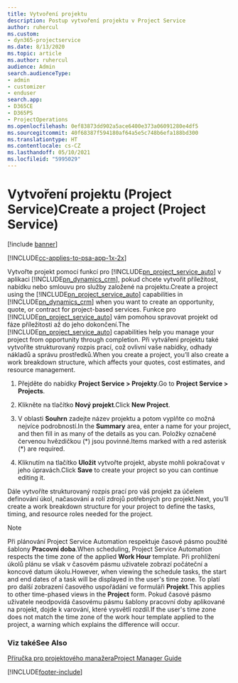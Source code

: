 ```yaml
---
title: Vytvoření projektu
description: Postup vytvoření projektu v Project Service
author: ruhercul
ms.custom:
- dyn365-projectservice
ms.date: 8/13/2020
ms.topic: article
ms.author: ruhercul
audience: Admin
search.audienceType:
- admin
- customizer
- enduser
search.app:
- D365CE
- D365PS
- ProjectOperations
ms.openlocfilehash: 0ef83873dd902a5ace6400e373a06091280e4df5
ms.sourcegitcommit: 40f68387f594180af64a5e5c748b6efa188bd300
ms.translationtype: HT
ms.contentlocale: cs-CZ
ms.lasthandoff: 05/10/2021
ms.locfileid: "5995029"
---
```

# <a name="create-a-project-project-service"></a><span data-ttu-id="f2d98-103">Vytvoření projektu (Project Service)</span><span class="sxs-lookup"><span data-stu-id="f2d98-103">Create a project (Project Service)</span></span>

[!include [banner](../includes/psa-now-project-operations.md)]

[!INCLUDE[cc-applies-to-psa-app-1x-2x](../includes/cc-applies-to-psa-app-1x-2x.md)]

<span data-ttu-id="f2d98-104">Vytvořte projekt pomocí funkcí pro [!INCLUDE[pn_project_service_auto](../includes/pn-project-service-auto.md)] v aplikaci [!INCLUDE[pn_dynamics_crm](../includes/pn-dynamics-crm.md)], pokud chcete vytvořit příležitost, nabídku nebo smlouvu pro služby založené na projektu.</span><span class="sxs-lookup"><span data-stu-id="f2d98-104">Create a project using the [!INCLUDE[pn_project_service_auto](../includes/pn-project-service-auto.md)] capabilities in [!INCLUDE[pn_dynamics_crm](../includes/pn-dynamics-crm.md)] when you want to create an opportunity, quote, or contract for project-based services.</span></span> <span data-ttu-id="f2d98-105">Funkce pro [!INCLUDE[pn_project_service_auto](../includes/pn-project-service-auto.md)] vám pomohou spravovat projekt od fáze příležitosti až do jeho dokončení.</span><span class="sxs-lookup"><span data-stu-id="f2d98-105">The [!INCLUDE[pn_project_service_auto](../includes/pn-project-service-auto.md)] capabilities help you manage your project from opportunity through completion.</span></span> <span data-ttu-id="f2d98-106">Při vytváření projektu také vytvoříte strukturovaný rozpis prací, což ovlivní vaše nabídky, odhady nákladů a správu prostředků.</span><span class="sxs-lookup"><span data-stu-id="f2d98-106">When you create a project, you’ll also create a work breakdown structure, which affects your quotes, cost estimates, and resource management.</span></span>  
  
1.  <span data-ttu-id="f2d98-107">Přejděte do nabídky **Project Service > Projekty**.</span><span class="sxs-lookup"><span data-stu-id="f2d98-107">Go to **Project Service > Projects**.</span></span>  
  
2.  <span data-ttu-id="f2d98-108">Klikněte na tlačítko **Nový projekt**.</span><span class="sxs-lookup"><span data-stu-id="f2d98-108">Click **New Project**.</span></span>  
  
3.  <span data-ttu-id="f2d98-109">V oblasti **Souhrn** zadejte název projektu a potom vyplňte co možná nejvíce podrobností.</span><span class="sxs-lookup"><span data-stu-id="f2d98-109">In the **Summary** area, enter a name for your project, and then fill in as many of the details as you can.</span></span> <span data-ttu-id="f2d98-110">Položky označené červenou hvězdičkou (\*) jsou povinné.</span><span class="sxs-lookup"><span data-stu-id="f2d98-110">Items marked with a red asterisk (\*) are required.</span></span>  
  
4.  <span data-ttu-id="f2d98-111">Kliknutím na tlačítko **Uložit** vytvořte projekt, abyste mohli pokračovat v jeho úpravách.</span><span class="sxs-lookup"><span data-stu-id="f2d98-111">Click **Save** to create your project so you can continue editing it.</span></span>  
  
<span data-ttu-id="f2d98-112">Dále vytvoříte strukturovaný rozpis prací pro váš projekt za účelem definování úkol, načasování a rolí zdrojů potřebných pro projekt.</span><span class="sxs-lookup"><span data-stu-id="f2d98-112">Next, you’ll create a work breakdown structure for your project to define the tasks, timing, and resource roles needed for the project.</span></span>  

> [!NOTE]
> <span data-ttu-id="f2d98-113">Při plánování Project Service Automation respektuje časové pásmo použité šablony **Pracovní doba**.</span><span class="sxs-lookup"><span data-stu-id="f2d98-113">When scheduling, Project Service Automation respects the time zone of the applied **Work Hour** template.</span></span> <span data-ttu-id="f2d98-114">Při prohlížení úkolů plánu se však v časovém pásmu uživatele zobrazí počáteční a koncové datum úkolu.</span><span class="sxs-lookup"><span data-stu-id="f2d98-114">However, when viewing the schedule tasks, the start and end dates of a task will be displayed in the user's time zone.</span></span> <span data-ttu-id="f2d98-115">To platí pro další zobrazení časového uspořádání ve formuláři **Projekt**.</span><span class="sxs-lookup"><span data-stu-id="f2d98-115">This applies to other time-phased views in the **Project** form.</span></span> <span data-ttu-id="f2d98-116">Pokud časové pásmo uživatele neodpovídá časovému pásmu šablony pracovní doby aplikované na projekt, dojde k varování, které vysvětlí rozdíl.</span><span class="sxs-lookup"><span data-stu-id="f2d98-116">If the user's time zone does not match the time zone of the work hour template applied to the project, a warning which explains the difference will occur.</span></span> 
  
### <a name="see-also"></a><span data-ttu-id="f2d98-117">Viz také</span><span class="sxs-lookup"><span data-stu-id="f2d98-117">See Also</span></span>  
 [<span data-ttu-id="f2d98-118">Příručka pro projektového manažera</span><span class="sxs-lookup"><span data-stu-id="f2d98-118">Project Manager Guide</span></span>](../psa/project-manager-guide.md)


[!INCLUDE[footer-include](../includes/footer-banner.md)]